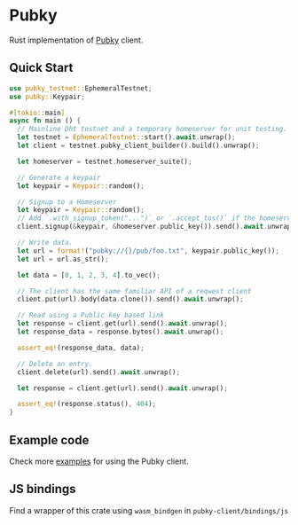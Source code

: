 # Pubky

Rust implementation of [Pubky](https://github.com/pubky/pubky-core) client.

## Quick Start

```rust
use pubky_testnet::EphemeralTestnet;
use pubky::Keypair;

#[tokio::main]
async fn main () {
  // Mainline Dht testnet and a temporary homeserver for unit testing.
  let testnet = EphemeralTestnet::start().await.unwrap();
  let client = testnet.pubky_client_builder().build().unwrap();

  let homeserver = testnet.homeserver_suite();

  // Generate a keypair
  let keypair = Keypair::random();

  // Signup to a Homeserver
  let keypair = Keypair::random();
  // Add `.with_signup_token("...")` or `.accept_tos()` if the homeserver requires it.
  client.signup(&keypair, &homeserver.public_key()).send().await.unwrap();

  // Write data.
  let url = format!("pubky://{}/pub/foo.txt", keypair.public_key());
  let url = url.as_str();

  let data = [0, 1, 2, 3, 4].to_vec();

  // The client has the same familiar API of a reqwest client
  client.put(url).body(data.clone()).send().await.unwrap();

  // Read using a Public key based link
  let response = client.get(url).send().await.unwrap();
  let response_data = response.bytes().await.unwrap();

  assert_eq!(response_data, data);

  // Delete an entry.
  client.delete(url).send().await.unwrap();

  let response = client.get(url).send().await.unwrap();

  assert_eq!(response.status(), 404);
}
```

## Example code

Check more [examples](https://github.com/pubky/pubky-core/tree/main/examples) for using the Pubky client.

## JS bindings

Find a wrapper of this crate using `wasm_bindgen` in `pubky-client/bindings/js`
